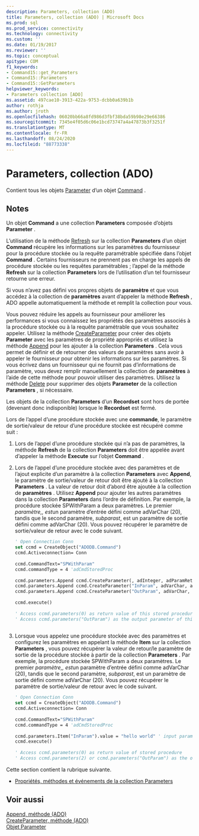 ```yaml
---
description: Parameters, collection (ADO)
title: Parameters, collection (ADO) | Microsoft Docs
ms.prod: sql
ms.prod_service: connectivity
ms.technology: connectivity
ms.custom: ''
ms.date: 01/19/2017
ms.reviewer: ''
ms.topic: conceptual
apitype: COM
f1_keywords:
- Command15::get_Parameters
- Command15::Parameters
- Command15::GetParameters
helpviewer_keywords:
- Parameters collection [ADO]
ms.assetid: 497cae10-3913-422a-9753-dcbb0a639b1b
author: rothja
ms.author: jroth
ms.openlocfilehash: 06020bb66a8fd986d3fbf38bda59b98e29e66386
ms.sourcegitcommit: 7345e4f05d6c06e1bcd73747a4a47873b3f3251f
ms.translationtype: MT
ms.contentlocale: fr-FR
ms.lasthandoff: 08/24/2020
ms.locfileid: "88773338"
---
```

# <a name="parameters-collection-ado"></a>Parameters, collection (ADO)
Contient tous les objets [Parameter](./parameter-object.md) d’un objet [Command](./command-object-ado.md) .  
  
## <a name="remarks"></a>Notes  
 Un objet **Command** a une collection **Parameters** composée d’objets **Parameter** .  
  
 L’utilisation de la méthode [Refresh](./refresh-method-ado.md) sur la collection **Parameters** d’un objet **Command** récupère les informations sur les paramètres du fournisseur pour la procédure stockée ou la requête paramétrable spécifiée dans l’objet **Command** . Certains fournisseurs ne prennent pas en charge les appels de procédure stockée ou les requêtes paramétrables ; l’appel de la méthode **Refresh** sur la collection **Parameters** lors de l’utilisation d’un tel fournisseur retourne une erreur.  
  
 Si vous n’avez pas défini vos propres objets de **paramètre** et que vous accédez à la collection de **paramètres** avant d’appeler la méthode **Refresh** , ADO appelle automatiquement la méthode et remplit la collection pour vous.  
  
 Vous pouvez réduire les appels au fournisseur pour améliorer les performances si vous connaissez les propriétés des paramètres associés à la procédure stockée ou à la requête paramétrable que vous souhaitez appeler. Utilisez la méthode [CreateParameter](./createparameter-method-ado.md) pour créer des objets **Parameter** avec les paramètres de propriété appropriés et utilisez la méthode [Append](./append-method-ado.md) pour les ajouter à la collection **Parameters** . Cela vous permet de définir et de retourner des valeurs de paramètres sans avoir à appeler le fournisseur pour obtenir les informations sur les paramètres. Si vous écrivez dans un fournisseur qui ne fournit pas d’informations de paramètre, vous devez remplir manuellement la collection de **paramètres** à l’aide de cette méthode pour pouvoir utiliser des paramètres. Utilisez la méthode [Delete](./delete-method-ado-parameters-collection.md) pour supprimer des objets **Parameter** de la collection **Parameters** , si nécessaire.  
  
 Les objets de la collection **Parameters** d’un **Recordset** sont hors de portée (devenant donc indisponible) lorsque le **Recordset** est fermé.  
  
 Lors de l’appel d’une procédure stockée avec une **commande**, le paramètre de sortie/valeur de retour d’une procédure stockée est récupéré comme suit :  
  
1.  Lors de l’appel d’une procédure stockée qui n’a pas de paramètres, la méthode **Refresh** de la collection **Parameters** doit être appelée avant d’appeler la méthode **Execute** sur l’objet **Command** .  
  
2.  Lors de l’appel d’une procédure stockée avec des paramètres et de l’ajout explicite d’un paramètre à la collection **Parameters** avec **Append**, le paramètre de sortie/valeur de retour doit être ajouté à la collection **Parameters** . La valeur de retour doit d’abord être ajoutée à la collection de **paramètres** . Utilisez **Append** pour ajouter les autres paramètres dans la collection **Parameters** dans l’ordre de définition. Par exemple, la procédure stockée SPWithParam a deux paramètres. Le premier *paramètre,, est*un paramètre d’entrée défini comme adVarChar (20), tandis que le second paramètre, *subparast*, est un paramètre de sortie défini comme adVarChar (20). Vous pouvez récupérer le paramètre de sortie/valeur de retour avec le code suivant.  
  
    ```vb
    ' Open Connection Conn  
    set ccmd = CreateObject("ADODB.Command")  
    ccmd.Activeconnection= Conn  
  
    ccmd.CommandText="SPWithParam"  
    ccmd.commandType = 4 'adCmdStoredProc  
  
    ccmd.parameters.Append ccmd.CreateParameter(, adInteger, adParamReturnValue, , NULL)   ' return value  
    ccmd.parameters.Append ccmd.CreateParameter("InParam", adVarChar, adParamInput, 20, "hello world")   ' input parameter  
    ccmd.parameters.Append ccmd.CreateParameter("OutParam", adVarChar, adParamOutput, 20, NULL)   ' output parameter  
  
    ccmd.execute()  
  
    ' Access ccmd.parameters(0) as return value of this stored procedure  
    ' Access ccmd.parameters("OutParam") as the output parameter of this stored procedure.  
  
    ```  
  
3.  Lorsque vous appelez une procédure stockée avec des paramètres et configurez les paramètres en appelant la méthode **Item** sur la collection **Parameters** , vous pouvez récupérer la valeur de retour/le paramètre de sortie de la procédure stockée à partir de la collection **Parameters** . Par exemple, la procédure stockée SPWithParam a deux paramètres. Le premier *paramètre,, est*un paramètre d’entrée défini comme adVarChar (20), tandis que le second paramètre, *subparast*, est un paramètre de sortie défini comme adVarChar (20). Vous pouvez récupérer le paramètre de sortie/valeur de retour avec le code suivant.  
  
    ```vb
    ' Open Connection Conn  
    set ccmd = CreateObject("ADODB.Command")  
    ccmd.Activeconnection= Conn  
  
    ccmd.CommandText="SPWithParam"  
    ccmd.commandType = 4 'adCmdStoredProc  
  
    ccmd.parameters.Item("InParam").value = "hello world" ' input parameter  
    ccmd.execute()  
  
    ' Access ccmd.parameters(0) as return value of stored procedure  
    ' Access ccmd.parameters(2) or ccmd.parameters("OutParam") as the output parameter.  
    ```  
  
 Cette section contient la rubrique suivante.  
  
-   [Propriétés, méthodes et événements de la collection Parameters](./parameters-collection-properties-methods-and-events.md)  
  
## <a name="see-also"></a>Voir aussi  
 [Append, méthode (ADO)](./append-method-ado.md)   
 [CreateParameter, méthode (ADO)](./createparameter-method-ado.md)   
 [Objet Parameter](./parameter-object.md)